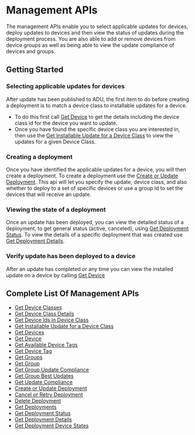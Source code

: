 # Management APIs

The management APIs enable you to select applicable updates for devices, deploy updates to devices and then view the status of updates during the deployment process.  You are also able to add or remove devices from device groups as well as being able to view the update compliance of devices and groups.

## Getting Started

### Selecting applicable updates for devices

After update has been published to ADU, the first item to do before creating a deployment is to match a device class to installable updates for a device. 
* To do this first call [Get Device](get-device.md) to get the details including the device class id for the device you want to update.
* Once you have found the specific device class you are interested in, then use the [Get Installable Update for a Device Class](get-installable-update-for-device-class.md) to view the updates for a given Device Class.

### Creating a deployment

Once you have identified the applicable updates for a device, you will then create a deployment. To create a deployment use the [Create or Update Deployment](create-or-update-deployment.md). This api will let you specify the update, device class, and also whether to deploy to a set of specific devices or use a group Id to set the devices that will receive an update.

### Viewing the state of a deployment

Once an update has been deployed, you can view the detailed status of a deployment, to get general status (active, canceled), using [Get Deployment Status](get-deployment-status.md). To view the details of a specific deployment that was created use [Get Deployment Details](get-deployment-details.md).

### Verify update has been deployed to a device

After an update has completed or any time you can view the installed update on a device by calling [Get Device](get-device.md)

## Complete List Of Management APIs

* [Get Device Classes](get-device-classes.md)
* [Get Device Class Details](get-device-class-details.md)
* [Get Device Ids in Device Class](get-device-ids-in-device-class.md)
* [Get Installable Update for a Device Class](get-installable-update-for-device-class.md)
* [Get Devices](get-devices.md)
* [Get Device](get-device.md)
* [Get Available Device Tags](get-available-device-tags.md)
* [Get Device Tag](get-device-tag.md)
* [Get Groups](get-groups.md)
* [Get Group](get-group.md)
* [Get Group Update Compliance](get-group-update-compliance.md)
* [Get Group Best Updates](get-group-best-updates.md)
* [Get Update Compliance](get-update-compliance.md)
* [Create or Update Deployment](create-or-update-deployment.md)
* [Cancel or Retry Deployment](cancel-or-retry-deployment.md)
* [Delete Deployment](delete-deployment.md)
* [Get Deployments](get-deployments.md)
* [Get Deployment Status](get-deployment-status.md)
* [Get Deployment Details](get-deployment-details.md)
* [Get Deployment Device States](get-deployment-device-states.md)
